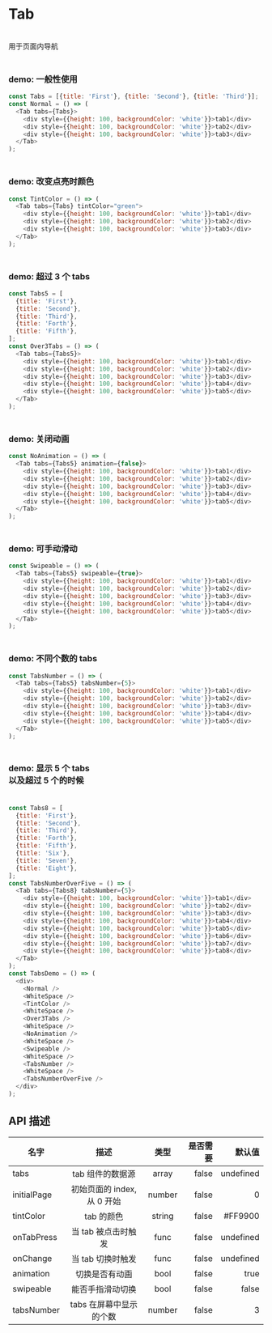 # Tab

<br/> 用于页面内导航<br/>

### <br/> demo: 一般性使用<br/>

```js
const Tabs = [{title: 'First'}, {title: 'Second'}, {title: 'Third'}];
const Normal = () => (
  <Tab tabs={Tabs}>
    <div style={{height: 100, backgroundColor: 'white'}}>tab1</div>
    <div style={{height: 100, backgroundColor: 'white'}}>tab2</div>
    <div style={{height: 100, backgroundColor: 'white'}}>tab3</div>
  </Tab>
);
```

### <br/> demo: 改变点亮时颜色<br/>

```js
const TintColor = () => (
  <Tab tabs={Tabs} tintColor="green">
    <div style={{height: 100, backgroundColor: 'white'}}>tab1</div>
    <div style={{height: 100, backgroundColor: 'white'}}>tab2</div>
    <div style={{height: 100, backgroundColor: 'white'}}>tab3</div>
  </Tab>
);
```

### <br/> demo: 超过 3 个 tabs<br/>

```js
const Tabs5 = [
  {title: 'First'},
  {title: 'Second'},
  {title: 'Third'},
  {title: 'Forth'},
  {title: 'Fifth'},
];
const Over3Tabs = () => (
  <Tab tabs={Tabs5}>
    <div style={{height: 100, backgroundColor: 'white'}}>tab1</div>
    <div style={{height: 100, backgroundColor: 'white'}}>tab2</div>
    <div style={{height: 100, backgroundColor: 'white'}}>tab3</div>
    <div style={{height: 100, backgroundColor: 'white'}}>tab4</div>
    <div style={{height: 100, backgroundColor: 'white'}}>tab5</div>
  </Tab>
);
```

### <br/> demo: 关闭动画<br/>

```js
const NoAnimation = () => (
  <Tab tabs={Tabs5} animation={false}>
    <div style={{height: 100, backgroundColor: 'white'}}>tab1</div>
    <div style={{height: 100, backgroundColor: 'white'}}>tab2</div>
    <div style={{height: 100, backgroundColor: 'white'}}>tab3</div>
    <div style={{height: 100, backgroundColor: 'white'}}>tab4</div>
    <div style={{height: 100, backgroundColor: 'white'}}>tab5</div>
  </Tab>
);
```

### <br/> demo: 可手动滑动<br/>

```js
const Swipeable = () => (
  <Tab tabs={Tabs5} swipeable={true}>
    <div style={{height: 100, backgroundColor: 'white'}}>tab1</div>
    <div style={{height: 100, backgroundColor: 'white'}}>tab2</div>
    <div style={{height: 100, backgroundColor: 'white'}}>tab3</div>
    <div style={{height: 100, backgroundColor: 'white'}}>tab4</div>
    <div style={{height: 100, backgroundColor: 'white'}}>tab5</div>
  </Tab>
);
```

### <br/> demo: 不同个数的 tabs<br/>

```js
const TabsNumber = () => (
  <Tab tabs={Tabs5} tabsNumber={5}>
    <div style={{height: 100, backgroundColor: 'white'}}>tab1</div>
    <div style={{height: 100, backgroundColor: 'white'}}>tab2</div>
    <div style={{height: 100, backgroundColor: 'white'}}>tab3</div>
    <div style={{height: 100, backgroundColor: 'white'}}>tab4</div>
    <div style={{height: 100, backgroundColor: 'white'}}>tab5</div>
  </Tab>
);
```

### <br/> demo: 显示 5 个 tabs<br/> 以及超过 5 个的时候<br/> <br/>

```js
const Tabs8 = [
  {title: 'First'},
  {title: 'Second'},
  {title: 'Third'},
  {title: 'Forth'},
  {title: 'Fifth'},
  {title: 'Six'},
  {title: 'Seven'},
  {title: 'Eight'},
];
const TabsNumberOverFive = () => (
  <Tab tabs={Tabs8} tabsNumber={5}>
    <div style={{height: 100, backgroundColor: 'white'}}>tab1</div>
    <div style={{height: 100, backgroundColor: 'white'}}>tab2</div>
    <div style={{height: 100, backgroundColor: 'white'}}>tab3</div>
    <div style={{height: 100, backgroundColor: 'white'}}>tab4</div>
    <div style={{height: 100, backgroundColor: 'white'}}>tab5</div>
    <div style={{height: 100, backgroundColor: 'white'}}>tab6</div>
    <div style={{height: 100, backgroundColor: 'white'}}>tab7</div>
    <div style={{height: 100, backgroundColor: 'white'}}>tab8</div>
  </Tab>
);
const TabsDemo = () => (
  <div>
    <Normal />
    <WhiteSpace />
    <TintColor />
    <WhiteSpace />
    <Over3Tabs />
    <WhiteSpace />
    <NoAnimation />
    <WhiteSpace />
    <Swipeable />
    <WhiteSpace />
    <TabsNumber />
    <WhiteSpace />
    <TabsNumberOverFive />
  </div>
);
```

## API 描述

| 名字        |            描述             |  类型  | 是否需要 |    默认值 |
| ----------- | :-------------------------: | :----: | -------: | --------: |
| tabs        |      tab 组件的数据源       | array  |    false | undefined |
| initialPage | 初始页面的 index, 从 0 开始 | number |    false |         0 |
| tintColor   |         tab 的颜色          | string |    false |   #FF9900 |
| onTabPress  |     当 tab 被点击时触发     |  func  |    false | undefined |
| onChange    |      当 tab 切换时触发      |  func  |    false | undefined |
| animation   |       切换是否有动画        |  bool  |    false |      true |
| swipeable   |      能否手指滑动切换       |  bool  |    false |     false |
| tabsNumber  |   tabs 在屏幕中显示的个数   | number |    false |         3 |
